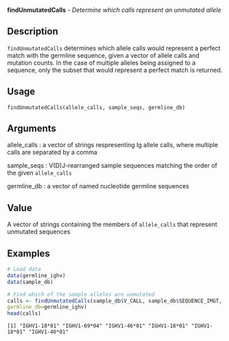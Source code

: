 





**findUnmutatedCalls** - *Determine which calls represent an unmutated allele*

Description
--------------------

`findUnmutatedCalls` determines which allele calls would represent a 
perfect match with the germline sequence, given a vector of allele calls and
mutation counts. In the case of multiple alleles being assigned to a
sequence, only the subset that would represent a perfect match is returned.


Usage
--------------------
```
findUnmutatedCalls(allele_calls, sample_seqs, germline_db)
```

Arguments
-------------------

allele_calls
:   a vector of strings respresenting Ig allele calls,
where multiple calls are separated by a comma

sample_seqs
:   V(D)J-rearranged sample sequences matching the order
of the given `allele_calls`

germline_db
:   a vector of named nucleotide germline sequences




Value
-------------------

A vector of strings containing the members of `allele_calls`
that represent unmutated sequences



Examples
-------------------

```R
# Load data
data(germline_ighv)
data(sample_db)

# Find which of the sample alleles are unmutated
calls <- findUnmutatedCalls(sample_db$V_CALL, sample_db$SEQUENCE_IMGT, 
germline_db=germline_ighv)
head(calls)
```


```
[1] "IGHV1-18*01" "IGHV1-69*04" "IGHV1-46*01" "IGHV1-18*01" "IGHV1-18*01" "IGHV1-46*01"

```




